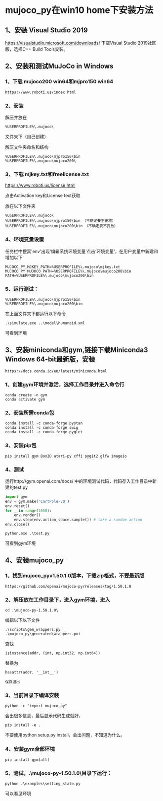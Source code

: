 # mujoco_py在win10 home下安装方法
## 1、安装 Visual Studio 2019

https://visualstudio.microsoft.com/downloads/ 下载Visual Studio 2019社区版，选择C++ Build Tools安装。

## 2、安装和测试MuJoCo in Windows
### 1、下载 mujoco200 win64和mjpro150 win64
    
    https://www.roboti.us/index.html

###    2、安装
解压并放在 

    %USERPROFILE%\.mujoco\

文件夹下（自己创建）

解压文件夹命名和结构

    %USERPROFILE%\.mujoco\mjpro150\bin
    %USERPROFILE%\.mujoco\mujoco200\
    
###   3、下载 mjkey.txt和freelicense.txt
https://www.roboti.us/license.html

点击Activation key和License text获取

放在以下文件夹

    %USERPROFILE%\.mujoco\
    %USERPROFILE%\.mujoco\mjpro150\bin （不确定要不要放）
    %USERPROFILE%\.mujoco\mujoco200\bin （不确定要不要放）

###    4、环境变量设置
任务栏中搜索'env'出现‘编辑系统环境变量’点击‘环境变量’，在用户变量中新建和增加以下

    MUJOCO_PY_MJKEY_PATH=%USERPROFILE%\.mujoco\mjkey.txt
    MUJOCO_PY_MUJOCO_PATH=%USERPROFILE%\.mujoco\mujoco200\bin
    PATH=%USERPROFILE%\.mujoco\mujoco200\bin

<!--
同时添加vs环境变量，同样位置，点击系统变量新增以下，具体路径根据安装版本有所变化

    INCLUDE=C:\Program Files (x86)\Microsoft Visual Studio\2019\BuildTools\VC\Tools\MSVC\14.29.30133\include;C:\Program Files (x86)\Windows Kits\10\Include\10.0.19041.0\shared;C:\Program Files (x86)\Windows Kits\10\Include\10.0.19041.0\ucrt;C:\Program Files (x86)\Windows Kits\10\Include\10.0.19041.0\um;C:\Program Files (x86)\Windows Kits\10\Include\10.0.19041.0\winrt;
    LIB=C:\Program Files (x86)\Windows Kits\10\Lib\10.0.19041.0\ucrt\x64;C:\Program Files (x86)\Windows Kits\10\Lib\10.0.19041.0\um\x64;C:\Program Files (x86)\Microsoft Visual Studio\2019\BuildTools\VC\Tools\MSVC\14.29.30133\lib\x64;
    PATH=C:\Program Files (x86)\Microsoft Visual Studio\2019\BuildTools\VC\Tools\MSVC\14.29.30133\bin\Hostx64\x64
    VS140COMNTOOLS=C:\Program Files (x86)\Microsoft Visual Studio\2019\BuildTools\Common7\Tools
-->

###    5、运行测试：

    %USERPROFILE%\.mujoco\mjpro150\bin
    %USERPROFILE%\.mujoco\mujoco200\bin
    
在上面文件夹下都运行以下命令

    .\simulate.exe ..\model\humanoid.xml

可看到环境

## 3、安装miniconda和gym,链接下载Miniconda3 Windows 64-bit最新版，安装
    
    https://docs.conda.io/en/latest/miniconda.html

### 1、创建gym环境并激活，选择工作目录并进入命令行
    
    conda create -n gym
    conda activate gym

### 2、安装所需conda包

    conda install -c conda-forge pystan
    conda install -c conda-forge swig
    conda install -c conda-forge pyglet

### 3、安装pip包
    
    pip install gym Box2D atari-py cffi pygit2 glfw imageio

### 4、测试

运行http://gym.openai.com/docs/ 中的环境测试代码，代码存入工作目录中新建的test.py
```python
import gym
env = gym.make('CartPole-v0')
env.reset()
for _ in range(1000):
    env.render()
    env.step(env.action_space.sample()) # take a random action
env.close()
```

    python.exe .\test.py
    
可看到gym环境

## 4、安装mujoco_py
### 1、找到mujoco_pyv1.50.1.0版本，下载zip格式，不要最新版

    https://github.com/openai/mujoco-py/releases/tag/1.50.1.0

### 2、解压放在工作目录下，进入gym环境，进入

    cd .\mujoco-py-1.50.1.0\
    
编辑以下以下文件

    .\scripts\gen_wrappers.py
    .\mujoco_py\generated\wrappers.pxi

查找

    isinstance(addr, (int, np.int32, np.int64))

替换为

    hasattr(addr, '__int__')

    保存退出

### 3、当前目录下编译安装

    python -c "import mujoco_py"

会出很多信息，最后显示代码生成就好，

    pip install -e .

不要使用python setup.py install，会出问题，不知道为什么。

### 4、安装gym全部环境

    pip install gym[all]

### 5、测试，.\mujoco-py-1.50.1.0\目录下运行：
    
    python .\examples\setting_state.py
    
    
可以看见环境
